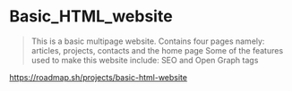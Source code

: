 # Basic_HTML_website

> This is a basic multipage website. Contains four pages namely: articles, projects, contacts and the home page
> Some of the features used to make this website include: SEO and Open Graph tags

https://roadmap.sh/projects/basic-html-website
